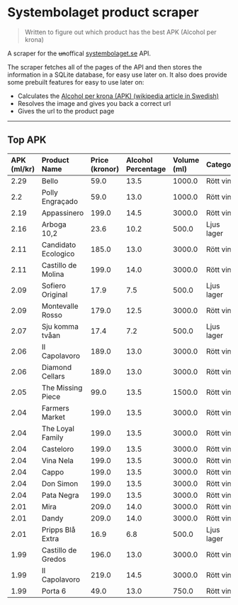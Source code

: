 # Systembolaget product scraper

> Written to figure out which product has the best APK (Alcohol per krona)

A scraper for the ~~un~~offical [systembolaget.se](https://www.systembolaget.se/) API.

The scraper fetches all of the pages of the API and then stores the information in a SQLite database, for easy use later on. It also does provide some prebuilt features for easy to use later on:

- Calculates the [Alcohol per krona (APK) (wikipedia article in Swedish)](https://sv.wikipedia.org/wiki/Alkohol_per_krona)
- Resolves the image and gives you back a correct url
- Gives the url to the product page

---

## Top APK

| APK (ml/kr) | Product Name        | Price (kronor) | Alcohol Percentage | Volume (ml) | Category   | Link                                              |
| :---------- | :------------------ | :------------- | :----------------- | :---------- | :--------- | :------------------------------------------------ |
| 2.29        | Bello               | 59.0           | 13.5               | 1000.0      | Rött vin   | https://www.systembolaget.se/produkt/vin/5868211/ |
| 2.2         | Polly Engraçado     | 59.0           | 13.0               | 1000.0      | Rött vin   | https://www.systembolaget.se/produkt/vin/5963201/ |
| 2.19        | Appassinero         | 199.0          | 14.5               | 3000.0      | Rött vin   | https://www.systembolaget.se/produkt/vin/7908808/ |
| 2.16        | Arboga 10,2         | 23.6           | 10.2               | 500.0       | Ljus lager | https://www.systembolaget.se/produkt/ol/1139212/  |
| 2.11        | Candidato Ecologico | 185.0          | 13.0               | 3000.0      | Rött vin   | https://www.systembolaget.se/produkt/vin/2233508/ |
| 2.11        | Castillo de Molina  | 199.0          | 14.0               | 3000.0      | Rött vin   | https://www.systembolaget.se/produkt/vin/255808/  |
| 2.09        | Sofiero Original    | 17.9           | 7.5                | 500.0       | Ljus lager | https://www.systembolaget.se/produkt/ol/127312/   |
| 2.09        | Montevalle Rosso    | 179.0          | 12.5               | 3000.0      | Rött vin   | https://www.systembolaget.se/produkt/vin/7115808/ |
| 2.07        | Sju komma tvåan     | 17.4           | 7.2                | 500.0       | Ljus lager | https://www.systembolaget.se/produkt/ol/156812/   |
| 2.06        | Il Capolavoro       | 189.0          | 13.0               | 3000.0      | Rött vin   | https://www.systembolaget.se/produkt/vin/7486208/ |
| 2.06        | Diamond Cellars     | 189.0          | 13.0               | 3000.0      | Rött vin   | https://www.systembolaget.se/produkt/vin/7974408/ |
| 2.05        | The Missing Piece   | 99.0           | 13.5               | 1500.0      | Rött vin   | https://www.systembolaget.se/produkt/vin/242007/  |
| 2.04        | Farmers Market      | 199.0          | 13.5               | 3000.0      | Rött vin   | https://www.systembolaget.se/produkt/vin/2007708/ |
| 2.04        | The Loyal Family    | 199.0          | 13.5               | 3000.0      | Rött vin   | https://www.systembolaget.se/produkt/vin/7042408/ |
| 2.04        | Casteloro           | 199.0          | 13.5               | 3000.0      | Rött vin   | https://www.systembolaget.se/produkt/vin/7511008/ |
| 2.04        | Vina Nela           | 199.0          | 13.5               | 3000.0      | Rött vin   | https://www.systembolaget.se/produkt/vin/7561608/ |
| 2.04        | Cappo               | 199.0          | 13.5               | 3000.0      | Rött vin   | https://www.systembolaget.se/produkt/vin/7161708/ |
| 2.04        | Don Simon           | 199.0          | 13.5               | 3000.0      | Rött vin   | https://www.systembolaget.se/produkt/vin/7179708/ |
| 2.04        | Pata Negra          | 199.0          | 13.5               | 3000.0      | Rött vin   | https://www.systembolaget.se/produkt/vin/7268108/ |
| 2.01        | Mira                | 209.0          | 14.0               | 3000.0      | Rött vin   | https://www.systembolaget.se/produkt/vin/251908/  |
| 2.01        | Dandy               | 209.0          | 14.0               | 3000.0      | Rött vin   | https://www.systembolaget.se/produkt/vin/5447008/ |
| 2.01        | Pripps Blå Extra    | 16.9           | 6.8                | 500.0       | Ljus lager | https://www.systembolaget.se/produkt/ol/129812/   |
| 1.99        | Castillo de Gredos  | 196.0          | 13.0               | 3000.0      | Rött vin   | https://www.systembolaget.se/produkt/vin/1279708/ |
| 1.99        | Il Capolavoro       | 219.0          | 14.5               | 3000.0      | Rött vin   | https://www.systembolaget.se/produkt/vin/5328508/ |
| 1.99        | Porta 6             | 49.0           | 13.0               | 750.0       | Rött vin   | https://www.systembolaget.se/produkt/vin/2007511/ |
